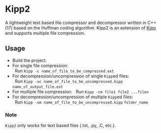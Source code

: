 # Kipp2

A lightweight text based file compressor and decompressor  written in C++ (17) based on the Huffman coding algorithm. Kipp2 is an extension of [Kipp](https://github.com/ziord/Kipp) and supports multiple file compression.

## Usage
- Build the project.
- For single file compression: </br>
   &nbsp; Run `Kipp -c name_of_file_to_be_compressed.ext`
- For decompression/uncompression of single `Kipp`ed files: </br>
    &nbsp; Run `Kipp -uc name_of_file_to_be_uncompressed.kipp` `name_of_output_file.ext`
- For multiple file compression:
    &nbsp; Run `Kipp -cm file1 file2 ...filen`
- For decompression/uncompression of multiple `Kipp`ed files: </br>
     &nbsp; Run `Kipp -um name_of_file_to_be_uncompressed.kipp`  `folder_name`

### Note
`Kipp2` only works for text based files (.txt, .py, .C, etc.).

    
